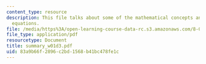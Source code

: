 ```yaml
---
content_type: resource
description: This file talks about some of the mathematical concepts and Maxwell?s
  equations.
file: /media/https%3A/open-learning-course-data-rc.s3.amazonaws.com/8-02-physics-ii-electricity-and-magnetism-spring-2007/83a9b66f2896c2bd1568b41bc478fe1c_summary_w01d3.pdf
file_type: application/pdf
resourcetype: Document
title: summary_w01d3.pdf
uid: 83a9b66f-2896-c2bd-1568-b41bc478fe1c
---
```

